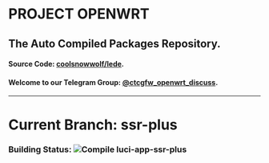 # PROJECT OPENWRT
## The Auto Compiled Packages Repository.
#### Source Code: [coolsnowwolf/lede](https://github.com/coolsnowwolf/lede).

#### Welcome to our Telegram Group: [@ctcgfw\_openwrt\_discuss](https://t.me/ctcgfw\_openwrt\_discuss).
- - -
# Current Branch: ssr-plus
### Building Status: ![Compile luci-app-ssr-plus](https://github.com/project-openwrt/Auto-Compiled-Packages/workflows/Compile%20luci-app-ssr-plus/badge.svg?branch=ssr-plus)
